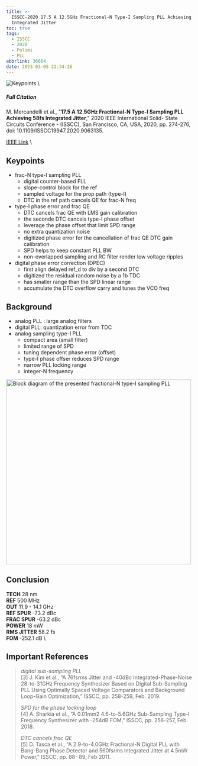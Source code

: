 ```yaml
---
title: >-
  ISSCC-2020 17.5 A 12.5GHz Fractional-N Type-I Sampling PLL Achieving 58fs
  Integrated Jitter
toc: true
tags:
  - ISSCC
  - 2020
  - Polimi
  - PLL
abbrlink: 36664
date: 2023-03-05 22:34:26
---
```


![Keypoints](https://api2.mubu.com/v3/document_image/48e72849-c4b4-458f-84c3-897e5253a2bf-216525.jpg) \

##### Full Citation

M. Mercandelli et al., "**17.5 A 12.5GHz Fractional-N Type-I Sampling PLL Achieving 58fs Integrated Jitter**," 2020 IEEE International Solid- State Circuits Conference - (ISSCC), San Francisco, CA, USA, 2020, pp. 274-276, doi: 10.1109/ISSCC19947.2020.9063135.

[IEEE Link](https://ieeexplore.ieee.org/document/9063135) \

## Keypoints

- frac-N type-I sampling PLL
  - digital counter-based FLL
  - slope-control block for the ref
  - sampled voltage for the prop path (type-I)
  - DTC in the ref path cancels QE for frac-N freq
- type-I phase error and frac QE
  - DTC cancels frac QE with LMS gain calibration
  - the seconde DTC cancels type-I phase offset
  - leverage the phase offset that limit SPD range
  - no extra quantization noise
  - digitized phase error for the cancellation of frac QE
    DTC gain calibration
  - SPD helps to keep constant PLL BW
  - non-overlapped sampling and RC filter render low voltage ripples
- digital phase error correction (DPEC)
  - first align delayed ref_d to div by a second DTC
  - digitized the residual random noise by a 1b TDC
  - has smaller range than the SPD linear range
  - accumulate the DTC overflow  carry and tunes the VCO freq

## Background

- analog PLL : large analog filters
- digital PLL: quantization error from TDC
- analog sampling type-I  PLL
  - compact area (small filter)
  - limited range of SPD
  - tuning dependent phase error (offset)
  - type-I phase offser reduces SPD range
  - narrow PLL locking range
  - integer-N frequency

<img src="https://api2.mubu.com/v3/document_image/8c804feb-e066-403d-aeee-f4bef01c1fdf-216525.jpg" width = "500" alt="Block diagram of the presented fractional-N type-I sampling PLL" align=center />

## Conclusion

**TECH**  28 nm \
**REF**  500 MHz \
**OUT**  11.9 - 14.1 GHz \
**REF SPUR**  -73.2 dBc \
**FRAC SPUR**  -63.2 dBc \
**POWER**  18 mW  \
**RMS JITTER**  58.2 fs \
**FOM**  -252.1 dB \

## Important References

> *digital sub-sampling PLL* \
> [3] J. Kim et al., “A 76fsrms Jitter and -40dBc Integrated-Phase-Noise 28-to-31GHz Frequency Synthesizer Based on Digital Sub-Sampling PLL Using Optimally Spaced Voltage Comparators and Background Loop-Gain Optimization,” ISSCC, pp. 258-259, Feb. 2019.
> 
> *SPD for the phase locking loop* \
> [4] A. Sharkia et al., “A 0.01mm2 4.6-to-5.6GHz Sub-Sampling Type-I Frequency Synthesizer with -254dB FOM,” ISSCC, pp. 256-257, Feb. 2018.
> 
> *DTC cancels frac QE* \
> [5] D. Tasca et al., “A 2.9-to-4.0GHz Fractional-N Digital PLL with Bang-Bang Phase Detector and 560fsrms Integrated Jitter at 4.5mW Power,” ISSCC, pp. 88- 89, Feb 2011.
